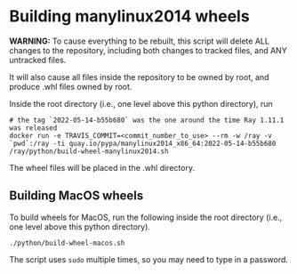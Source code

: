 # Building manylinux2014 wheels

**WARNING:** To cause everything to be rebuilt, this script will delete ALL changes to the
repository, including both changes to tracked files, and ANY untracked files.

It will also cause all files inside the repository to be owned by root, and
produce .whl files owned by root.

Inside the root directory (i.e., one level above this python directory), run

```
# the tag `2022-05-14-b55b680` was the one around the time Ray 1.11.1 was released
docker run -e TRAVIS_COMMIT=<commit_number_to_use> --rm -w /ray -v `pwd`:/ray -ti quay.io/pypa/manylinux2014_x86_64:2022-05-14-b55b680  /ray/python/build-wheel-manylinux2014.sh
```

The wheel files will be placed in the .whl directory.

## Building MacOS wheels

To build wheels for MacOS, run the following inside the root directory (i.e.,
one level above this python directory).

```
./python/build-wheel-macos.sh
```

The script uses `sudo` multiple times, so you may need to type in a password.
